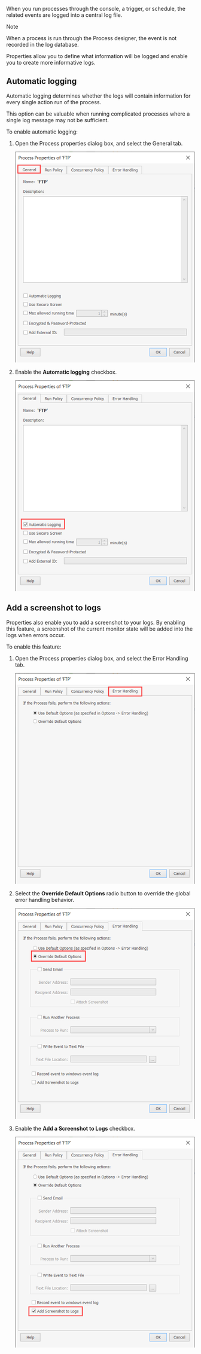 When you run processes through the console, a trigger, or schedule, the related events are logged into a central log file. 

> [!NOTE]
> When a process is run through the Process designer, the event is not recorded in the log database.

Properties allow you to define what information will be logged and enable you to create more informative logs. 

## Automatic logging 

Automatic logging determines whether the logs will contain information for every single action run of the process.

This option can be valuable when running complicated processes where a single log message may not be sufficient. 

To enable automatic logging:

1.	Open the Process properties dialog box, and select the General tab.

    ![The General tab in the process properties dialog.](..\media\general-tab-process-properties.png)

1.	Enable the **Automatic logging** checkbox.

    ![A checkbox that enables the Automatic Logging feature.](..\media\automatic-logging-process-properties.png)

## Add a screenshot to logs

Properties also enable you to add a screenshot to your logs. By enabling this feature, a screenshot of the current monitor state will be added into the logs when errors occur.

To enable this feature:

1.	Open the Process properties dialog box, and select the Error Handling tab.

    ![The Error Handling tab in the process properties dialog.](..\media\error-handing-tab-process-properties.png)

1.	Select the **Override Default Options** radio button to override the global error handling behavior. 

    ![Radion buttons that enable or disable the default options overriding.](..\media\override-default-options-error-handling-tab.png)

1.	Enable the **Add a Screenshot to Logs** checkbox.

    ![A checkbox that adds screenshots to the logs.](..\media\screenshots-logs-error-handling.png)

